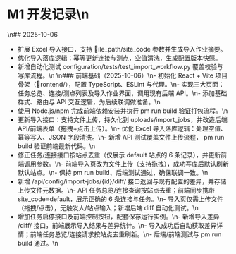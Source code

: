 # M1 开发记录\n
\n## 2025-10-06
- 扩展 Excel 导入接口，支持 ile_path/site_code 参数并生成导入作业摘要。
- 优化导入落库逻辑：幂等更新连接与测点，空值清洗，生成配置版本快照。
- 新增自动化测试 configuration/tests/test_import_workflow.py 覆盖校验与写库流程。\n
\n### 前端基础（2025-10-06）\n- 初始化 React + Vite 项目骨架（rontend/），配置 TypeScript、ESLint 与代理。\n- 实现三大页面：任务总览、连接/测点列表及导入作业界面，调用现有后端 API。\n- 添加基础样式、路由与 API 交互逻辑，为后续联调做准备。\n
- 使用 Node.js/npm 完成前端依赖安装并执行 
pm run build 验证打包流程。\n
- 更新导入接口：支持文件上传，持久化到 uploads/import_jobs，并改造后端 API/前端表单（拖拽+点击上传）。\n- 优化 Excel 导入落库逻辑：处理空值、幂等写入、JSON 字段清洗。\n- 新增 API 测试覆盖文件上传流程，
pm run build 验证前端最新代码。\n
- 修正任务/连接接口按站点去重（仅展示 default 站点的 6 条记录），并更新前端调用参数。\n- 前端导入页改为文件上传（支持拖拽），成功写库后默认刷新默认站点。\n- 保持 
pm run build、后端测试通过，确保联调一致。\n
- 新增 /api/config/import-jobs/{id}/diff/ 接口返回与现有配置的差异，并存储上传文件元数据。\n- API 任务总览/连接查询按站点去重；前端同步携带 site_code=default，展示正确的 6 条连接与任务。\n- 导入页仅需上传文件（拖拽/点击），无触发人/站点输入；新增后端 diff 自动化测试。\n
- 增加任务启停接口及前端控制按钮，配套保存运行实例。\n- 新增导入差异 /diff/ 接口，前端展示导入结果与差异统计。\n- 导入成功后自动获取差异详情；前端任务总览/连接请求按站点去重刷新。\n- 后端/前端测试与 
pm run build 通过。\n
